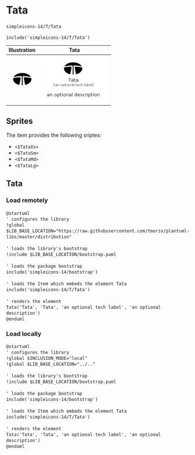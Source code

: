 # Tata


```text
simpleicons-14/T/Tata
```

```text
include('simpleicons-14/T/Tata')
```



| Illustration | Tata |
| :---: | :---: |
| ![illustration for Illustration](../../simpleicons-14/T/Tata.png) | ![illustration for Tata](../../simpleicons-14/T/Tata.Local.png) |



## Sprites
The item provides the following sriptes:

- `<$TataXs>`
- `<$TataSm>`
- `<$TataMd>`
- `<$TataLg>`





## Tata

### Load remotely
```plantuml
@startuml
' configures the library
!global $LIB_BASE_LOCATION="https://raw.githubusercontent.com/tmorin/plantuml-libs/master/distribution"

' loads the library's bootstrap
!include $LIB_BASE_LOCATION/bootstrap.puml

' loads the package bootstrap
include('simpleicons-14/bootstrap')

' loads the Item which embeds the element Tata
include('simpleicons-14/T/Tata')

' renders the element
Tata('Tata', 'Tata', 'an optional tech label', 'an optional description')
@enduml
```

### Load locally
```plantuml
@startuml
' configures the library
!global $INCLUSION_MODE="local"
!global $LIB_BASE_LOCATION="../.."

' loads the library's bootstrap
!include $LIB_BASE_LOCATION/bootstrap.puml

' loads the package bootstrap
include('simpleicons-14/bootstrap')

' loads the Item which embeds the element Tata
include('simpleicons-14/T/Tata')

' renders the element
Tata('Tata', 'Tata', 'an optional tech label', 'an optional description')
@enduml
```

